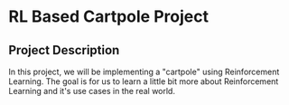 # RL Based Cartpole Project 

## Project Description
In this project, we will be implementing a "cartpole" using Reinforcement Learning. The goal is for us to learn a little bit more about Reinforcement Learning and it's use cases in the real world. 
